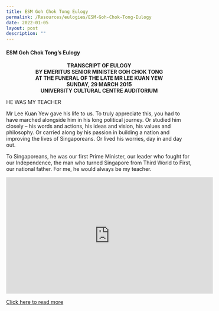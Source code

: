 ```yaml
---
title: ESM Goh Chok Tong Eulogy
permalink: /Resources/eulogies/ESM-Goh-Chok-Tong-Eulogy
date: 2022-01-05
layout: post
description: ""
---
```

#### ESM Goh Chok Tong’s Eulogy
<center><b>TRANSCRIPT OF EULOGY<br>
BY EMERITUS SENIOR MINISTER GOH CHOK TONG<br>
AT THE FUNERAL OF THE LATE MR LEE KUAN YEW<br>
SUNDAY, 29 MARCH 2015<br>
UNIVERSITY CULTURAL CENTRE AUDITORIUM</b></center>

HE WAS MY TEACHER

Mr Lee Kuan Yew gave his life to us. To truly appreciate this, you had to have marched alongside him in his long political journey. Or studied him closely – his words and actions, his ideas and vision, his values and philosophy. Or carried along by his passion in building a nation and improving the lives of Singaporeans. Or lived his worries, day in and day out.

To Singaporeans, he was our first Prime Minister, our leader who fought for our Independence, the man who turned Singapore from Third World to First, our national father. For me, he would always be my teacher.

<iframe width="560" height="315" src="https://www.youtube.com/embed/LS4JzR4cMFM" title="YouTube video player" frameborder="0" allow="accelerometer; autoplay; clipboard-write; encrypted-media; gyroscope; picture-in-picture" allowfullscreen></iframe>

[Click here to read more](/files/eulogies/Transcript-of-Eulogy-by-Emeritus-Senior-Minister-Goh-Chok-Tong-29-March-2015.pdf)